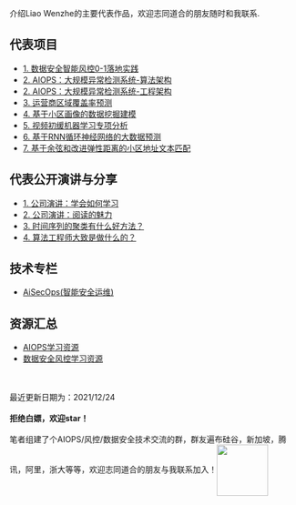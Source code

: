
介绍Liao Wenzhe的主要代表作品，欢迎志同道合的朋友随时和我联系.
  
## 代表项目
- [1. 数据安全智能风控0-1落地实践](https://mp.weixin.qq.com/s/Ce8iXvAuNf2n3OFZSmFi1Q)
- [2. AIOPS：大规模异常检测系统-算法架构](https://zhuanlan.zhihu.com/p/466955597)
- [2. AIOPS：大规模异常检测系统-工程架构](https://zhuanlan.zhihu.com/p/511095084)
- [3. 运营商区域覆盖率预测](https://zhuanlan.zhihu.com/p/494103464)
- [4. 基于小区画像的数据挖掘建模](https://zhuanlan.zhihu.com/p/494105801)
- [5. 视频初缓机器学习专项分析](https://zhuanlan.zhihu.com/p/494106978)
- [6. 基于RNN循环神经网络的大数据预测](https://zhuanlan.zhihu.com/p/494108267)
- [7. 基于余弦和改进弹性距离的小区地址文本匹配](https://zhuanlan.zhihu.com/p/494110582)

## 代表公开演讲与分享
- [1. 公司演讲：学会如何学习](https://zhuanlan.zhihu.com/p/473166623)
- [2. 公司演讲：阅读的魅力](https://zhuanlan.zhihu.com/p/473181002)
- [3. 时间序列的聚类有什么好方法？](https://www.zhihu.com/question/50656303/answer/2442538806)
- [4. 算法工程师大致是做什么的？](https://www.zhihu.com/question/68126029/answer/2424624581)

## 技术专栏
- [AiSecOps(智能安全运维)](https://www.zhihu.com/column/c_1471819989803700224)

## 资源汇总
- [AIOPS学习资源](https://github.com/LiaoWenzhe/Aiops-Learning-Resources)
- [数据安全风控学习资源](https://github.com/LiaoWenzhe/dataRisk-detection-resources)





<br><br>
最近更新日期为：2021/12/24<br><br>
**拒绝白嫖，欢迎star！**<br><br>
笔者组建了个AIOPS/风控/数据安全技术交流的群，群友遍布硅谷，新加坡，腾讯，阿里，浙大等等，欢迎志同道合的朋友与我联系加入！<img width="90" height="90" align=center src="https://user-images.githubusercontent.com/45705519/147529773-5474a194-b323-4f34-b5c9-a46442afa68f.png"/>






